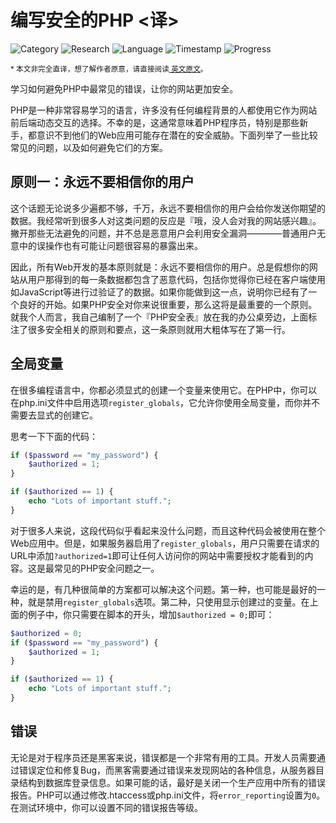 # 编写安全的PHP <译>

![Category](https://img.shields.io/badge/category-methodology-blue.svg)
![Research](https://img.shields.io/badge/research-web_security-blue.svg)
![Language](https://img.shields.io/badge/lang-php-blue.svg)
![Timestamp](https://img.shields.io/badge/timestamp-0000000000-lightgrey.svg)
![Progress](https://img.shields.io/badge/progress-25%25-orange.svg)

<small>* 本文非完全直译，想了解作者原意，请直接阅读[<i class="fa fa-link"></i> 英文原文](https://www.addedbytes.com/blog/?tag=writing%20secure%20php)。</small>

学习如何避免PHP中最常见的错误，让你的网站更加安全。

PHP是一种非常容易学习的语言，许多没有任何编程背景的人都使用它作为网站前后端动态交互的选择。不幸的是，这通常意味着PHP程序员，特别是那些新手，都意识不到他们的Web应用可能存在潜在的安全威胁。下面列举了一些比较常见的问题，以及如何避免它们的方案。

## 原则一：永远不要相信你的用户

这个话题无论说多少遍都不够，千万，永远不要相信你的用户会给你发送你期望的数据。我经常听到很多人对这类问题的反应是『哦，没人会对我的网站感兴趣』。撇开那些无法避免的问题，并不总是恶意用户会利用安全漏洞————普通用户无意中的误操作也有可能让问题很容易的暴露出来。

因此，所有Web开发的基本原则就是：永远不要相信你的用户。总是假想你的网站从用户那得到的每一条数据都包含了恶意代码，包括你觉得你已经在客户端使用如JavaScript等进行过验证了的数据。如果你能做到这一点，说明你已经有了一个良好的开始。如果PHP安全对你来说很重要，那么这将是最重要的一个原则。就我个人而言，我自己编制了一个『PHP安全表』放在我的办公桌旁边，上面标注了很多安全相关的原则和要点，这一条原则就用大粗体写在了第一行。

## 全局变量

在很多编程语言中，你都必须显式的创建一个变量来使用它。在PHP中，你可以在php.ini文件中启用选项`register_globals`，它允许你使用全局变量，而你并不需要去显式的创建它。

思考一下下面的代码：

```php
if ($password == "my_password") {
    $authorized = 1;
}

if ($authorized == 1) {
    echo "Lots of important stuff.";
}
```

对于很多人来说，这段代码似乎看起来没什么问题，而且这种代码会被使用在整个Web应用中。但是，如果服务器启用了`register_globals`，用户只需要在请求的URL中添加`?authorized=1`即可让任何人访问你的网站中需要授权才能看到的内容。这是最常见的PHP安全问题之一。

幸运的是，有几种很简单的方案都可以解决这个问题。第一种，也可能是最好的一种，就是禁用`register_globals`选项。第二种，只使用显示创建过的变量。在上面的例子中，你只需要在脚本的开头，增加`$authorized = 0;`即可：

```php
$authorized = 0;
if ($password == "my_password") {
    $authorized = 1;
}

if ($authorized == 1) {
    echo "Lots of important stuff.";
}
```

## 错误

无论是对于程序员还是黑客来说，错误都是一个非常有用的工具。开发人员需要通过错误定位和修复Bug，而黑客需要通过错误来发现网站的各种信息，从服务器目录结构到数据库登录信息。如果可能的话，最好是关闭一个生产应用中所有的错误报告。PHP可以通过修改.htaccess或php.ini文件，将`error_reporting`设置为`0`。在测试环境中，你可以设置不同的错误报告等级。